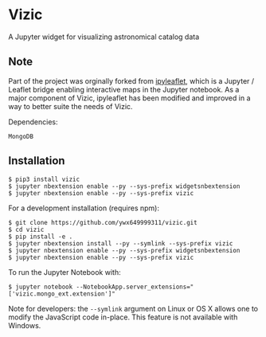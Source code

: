 # Vizic

A Jupyter widget for visualizing astronomical catalog data

## Note

Part of the project was orginally forked from [ipyleaflet](https://github.com/ellisonbg/ipyleaflet), which is a Jupyter / Leaflet bridge enabling interactive maps in the Jupyter notebook. As a major component of Vizic, ipyleaflet has been modified and improved in a way to better suite the needs of Vizic.

Dependencies:

```
MongoDB
```

## Installation

```
$ pip3 install vizic
$ jupyter nbextension enable --py --sys-prefix widgetsnbextension
$ jupyter nbextension enable --py --sys-prefix vizic
```

For a development installation (requires npm):

```
$ git clone https://github.com/ywx649999311/vizic.git
$ cd vizic
$ pip install -e .
$ jupyter nbextension install --py --symlink --sys-prefix vizic
$ jupyter nbextension enable --py --sys-prefix widgetsnbextension
$ jupyter nbextension enable --py --sys-prefix vizic
```

To run the Jupyter Notebook with:

```
$ jupyter notebook --NotebookApp.server_extensions="['vizic.mongo_ext.extension']"
```

Note for developers: the `--symlink` argument on Linux or OS X allows one to modify the JavaScript code in-place. This feature is not available with Windows.
